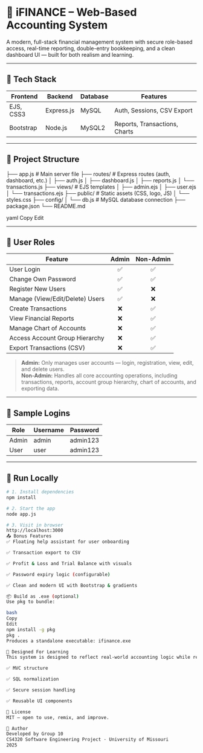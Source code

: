 # 💼 iFINANCE – Web-Based Accounting System

A modern, full-stack financial management system with secure role-based access, real-time reporting, double-entry bookkeeping, and a clean dashboard UI — built for both realism and learning.

---

## 🚀 Tech Stack

| Frontend   | Backend     | Database | Features                       |
|------------|-------------|----------|--------------------------------|
| EJS, CSS3  | Express.js  | MySQL    | Auth, Sessions, CSV Export     |
| Bootstrap  | Node.js     | MySQL2   | Reports, Transactions, Charts  |

---

## 📂 Project Structure

├── app.js # Main server file ├── routes/ # Express routes (auth, dashboard, etc.) │ ├── auth.js │ ├── dashboard.js │ ├── reports.js │ └── transactions.js ├── views/ # EJS templates │ ├── admin.ejs │ ├── user.ejs │ └── transactions.ejs ├── public/ # Static assets (CSS, logo, JS) │ └── styles.css ├── config/ │ └── db.js # MySQL database connection ├── package.json └── README.md

yaml
Copy
Edit

---

## 👥 User Roles

| Feature                             | Admin | Non-Admin |
|--------------------------------------|:-----:|:---------:|
| User Login                          |   ✅   |    ✅     |
| Change Own Password                 |   ✅   |    ✅     |
| Register New Users                  |   ✅   |    ❌     |
| Manage (View/Edit/Delete) Users     |   ✅   |    ❌     |
| Create Transactions                 |   ❌   |    ✅     |
| View Financial Reports              |   ❌   |    ✅     |
| Manage Chart of Accounts            |   ❌   |    ✅     |
| Access Account Group Hierarchy      |   ❌   |    ✅     |
| Export Transactions (CSV)           |   ❌   |    ✅     |

> **Admin:** Only manages user accounts — login, registration, view, edit, and delete users.  
> **Non-Admin:** Handles all core accounting operations, including transactions, reports, account group hierarchy, chart of accounts, and exporting data.

---

## 🧪 Sample Logins

| Role  | Username | Password  |
|-------|----------|-----------|
| Admin | admin    | admin123  |
| User  | user     | admin123  |

---

## 🔧 Run Locally

```bash
# 1. Install dependencies
npm install

# 2. Start the app
node app.js

# 3. Visit in browser
http://localhost:3000
📤 Bonus Features
✅ Floating help assistant for user onboarding

✅ Transaction export to CSV

✅ Profit & Loss and Trial Balance with visuals

✅ Password expiry logic (configurable)

✅ Clean and modern UI with Bootstrap & gradients

📦 Build as .exe (optional)
Use pkg to bundle:

bash
Copy
Edit
npm install -g pkg
pkg .
Produces a standalone executable: ifinance.exe

🧠 Designed For Learning
This system is designed to reflect real-world accounting logic while remaining lightweight and easy to understand.

✅ MVC structure

✅ SQL normalization

✅ Secure session handling

✅ Reusable UI components

📜 License
MIT — open to use, remix, and improve.

👤 Author
Developed by Group 10
CS4320 Software Engineering Project · University of Missouri
2025
